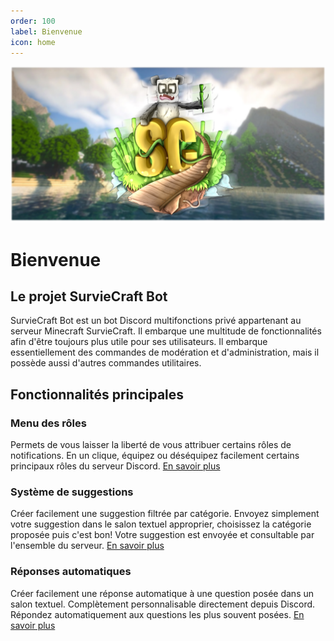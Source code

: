 ```yaml
---
order: 100
label: Bienvenue
icon: home
---
```


![](/static/headers/surviecraft.png)

# Bienvenue

## Le projet SurvieCraft Bot

SurvieCraft Bot est un bot Discord multifonctions privé appartenant au serveur Minecraft SurvieCraft. Il embarque une multitude de fonctionnalités afin d'être toujours plus utile pour ses utilisateurs. Il embarque essentiellement des commandes de modération et d'administration, mais il possède aussi d'autres commandes utilitaires.

## Fonctionnalités principales

### Menu des rôles

Permets de vous laisser la liberté de vous attribuer certains rôles de notifications. En un clique, équipez ou déséquipez facilement certains principaux rôles du serveur Discord. [En savoir plus](/projets/surviecraft/docs/settings/menurole.md)

### Système de suggestions

Créer facilement une suggestion filtrée par catégorie. Envoyez simplement votre suggestion dans le salon textuel approprier, choisissez la catégorie proposée puis c'est bon! Votre suggestion est envoyée et consultable par l'ensemble du serveur. [En savoir plus](/projets/surviecraft/docs/settings/suggestion.md)

### Réponses automatiques

Créer facilement une réponse automatique à une question posée dans un salon textuel. Complètement personnalisable directement depuis Discord. Répondez automatiquement aux questions les plus souvent posées. [En savoir plus](/projets/surviecraft/docs/settings/automessage.md)

